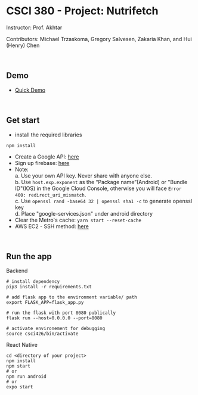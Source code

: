 # CSCI 380 - Project: Nutrifetch

Instructor: Prof. Akhtar

Contributors: Michael Trzaskoma, Gregory Salvesen, Zakaria Khan, and Hui (Henry) Chen

<br>

## Demo
* <a href="https://youtu.be/-fH4zXp7BbU">Quick Demo</a>

<br>

## Get start
 * install the required libraries<br>
  ```
  npm install
  ```
  * Create a Google API: <a href="https://console.developers.google.com/apis/dashboard"> here </a>
  * Sign up firebase: <a href="https://console.firebase.google.com/">here</a>
  * Note: <br>
    a. Use your own API key. Never share with anyone else. <br>
    b. Use ```host.exp.exponent``` as the “Package name”(Android) or "Bundle ID"(IOS) in the Google Cloud Console, otherwise you will face ```Error 400: redirect_uri_mismatch```.<br>
    c. Use ```openssl rand -base64 32 | openssl sha1 -c``` to generate openssl key<br>
    d. Place "google-services.json" under android directory
  * Clear the Metro's cache: ```yarn start --reset-cache```
  * AWS EC2 - SSH method: <a href="http://simp.ly/p/M2jgxM">here </a>

<br>

## Run the app
Backend
  ```
  # install dependency
  pip3 install -r requirements.txt
  
  # add flask app to the environment variable/ path
  export FLASK_APP=flask_app.py

  # run the flask with port 8080 publically
  flask run --host=0.0.0.0 --port=8080

  # activate environement for debugging
  source csci426/bin/activate
  ```

React Native
```
cd <directory of your project>
npm install
npm start
# or 
npm run android
# or 
expo start
```
